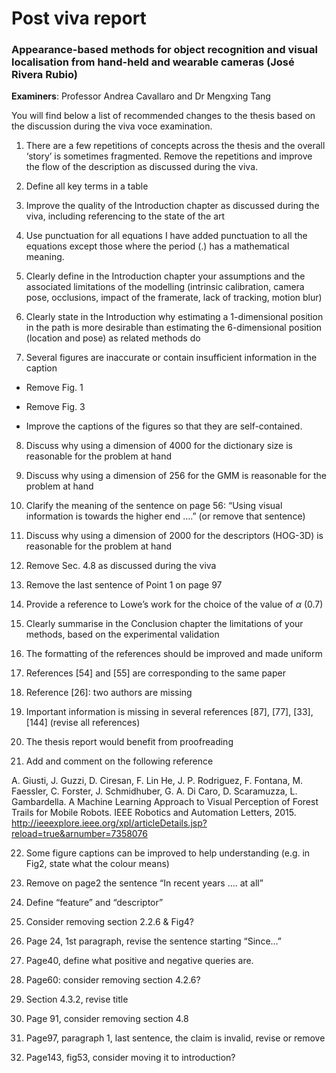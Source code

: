 # Post viva report 

### Appearance-based methods for object recognition and visual localisation from hand-held and wearable cameras (José Rivera Rubio)

**Examiners**: Professor Andrea Cavallaro and Dr Mengxing Tang


You will find below a list of recommended changes to the thesis based on the discussion during the viva voce examination.


1. There are a few repetitions of concepts across the thesis and the overall ‘story’ is sometimes fragmented. Remove the repetitions and improve the flow of the description as discussed during the viva.

2. Define all key terms in a table

3. Improve the quality of the Introduction chapter as discussed during the viva, including referencing to the state of the art

4. Use punctuation for all equations
I have added punctuation to all the equations except those where the period (.) has a mathematical meaning.

5. Clearly define in the Introduction chapter your assumptions and the associated limitations of the modelling (intrinsic calibration, camera pose, occlusions, impact of the framerate, lack of tracking, motion blur)

6. Clearly state in the Introduction why estimating a 1-dimensional position in the path is more desirable than estimating the 6-dimensional position (location and pose) as related methods do 

7. Several figures are inaccurate or contain insufficient information in the caption

  - Remove Fig. 1

  - Remove Fig. 3 
  
  - Improve the captions of the figures so that they are self-contained.

8. Discuss why using a dimension of 4000 for the dictionary size is reasonable for the problem at hand

9. Discuss why using a dimension of 256 for the GMM is reasonable for the problem at hand

10. Clarify the meaning of the sentence on page 56: “Using visual information is towards the higher end ….” (or remove that sentence) 

11. Discuss why using a dimension of 2000 for the descriptors (HOG-3D) is reasonable for the problem at hand

12. Remove Sec. 4.8 as discussed during the viva

13. Remove the last sentence of Point 1 on page 97 

14. Provide a reference to Lowe’s work for the choice of the value of $\alpha$ (0.7)

15. Clearly summarise in the Conclusion chapter the limitations of your methods, based on the experimental validation 

16. The formatting of the references should be improved and made uniform 

17. References [54] and [55] are corresponding to the same paper

18. Reference [26]: two authors are missing

19. Important information is missing in several references [87], [77], [33], [144] (revise all references)

20. The thesis report would benefit from proofreading

21. Add and comment on the following reference

  A. Giusti, J. Guzzi, D. Ciresan, F. Lin He, J. P. Rodriguez, F. Fontana, M. Faessler, C. Forster, J. Schmidhuber, G. A. Di Caro, D. Scaramuzza, L. Gambardella. A Machine Learning Approach to Visual Perception of Forest Trails for Mobile Robots. IEEE Robotics and Automation Letters, 2015. http://ieeexplore.ieee.org/xpl/articleDetails.jsp?reload=true&arnumber=7358076

22. Some figure captions can be improved to help understanding (e.g. in Fig2, state what the colour means)

23. Remove on page2 the sentence “In recent years …. at all” 

24. Define “feature” and “descriptor”

25. Consider removing section 2.2.6 & Fig4?

26. Page 24, 1st paragraph, revise the sentence starting “Since…”

27. Page40, define what positive and negative queries are.

28. Page60: consider removing section 4.2.6?

29. Section 4.3.2, revise title

30. Page 91, consider removing section 4.8

31. Page97, paragraph 1, last sentence, the claim is invalid, revise or remove

32. Page143, fig53, consider moving it to introduction?

